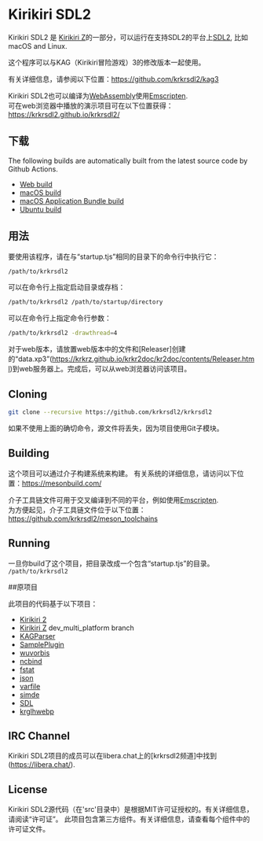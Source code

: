# Kirikiri SDL2

Kirikiri SDL2 是 [Kirikiri Z](https://krkrz.github.io/)的一部分，可以运行在支持SDL2的平台上[SDL2](https://www.libsdl.org/), 比如macOS and Linux.  

这个程序可以与KAG（Kirikiri冒险游戏）3的修改版本一起使用。

有关详细信息，请参阅以下位置：https://github.com/krkrsdl2/kag3 

Kirikiri SDL2也可以编译为[WebAssembly](https://webassembly.org/)使用[Emscripten](https://emscripten.org/).  
可在web浏览器中播放的演示项目可在以下位置获得：https://krkrsdl2.github.io/krkrsdl2/

## 下载

The following builds are automatically built from the latest source code by Github Actions.  

* [Web build](https://github.com/krkrsdl2/krkrsdl2/releases/download/latest/krkrsdl2-web.zip)
* [macOS build](https://github.com/krkrsdl2/krkrsdl2/releases/download/latest/krkrsdl2-macos.zip)
* [macOS Application Bundle build](https://github.com/krkrsdl2/krkrsdl2/releases/download/latest/krkrsdl2-macos-appbundle.zip)
* [Ubuntu build](https://github.com/krkrsdl2/krkrsdl2/releases/download/latest/krkrsdl2-ubuntu.zip)

## 用法

要使用该程序，请在与“startup.tjs”相同的目录下的命令行中执行它：
```bash
/path/to/krkrsdl2
```

可以在命令行上指定启动目录或存档：
```bash
/path/to/krkrsdl2 /path/to/startup/directory
```

可以在命令行上指定命令行参数：
```bash
/path/to/krkrsdl2 -drawthread=4
```

对于web版本，请放置web版本中的文件和[Releaser]创建的“data.xp3”(https://krkrz.github.io/krkr2doc/kr2doc/contents/Releaser.html)到web服务器上。完成后，可以从web浏览器访问该项目。

## Cloning


```bash
git clone --recursive https://github.com/krkrsdl2/krkrsdl2
```
如果不使用上面的确切命令，源文件将丢失，因为项目使用Git子模块。

## Building

这个项目可以通过介子构建系统来构建。
有关系统的详细信息，请访问以下位置：https://mesonbuild.com/

介子工具链文件可用于交叉编译到不同的平台，例如使用[Emscripten](https://emscripten.org/).  
为方便起见，介子工具链文件位于以下位置：https://github.com/krkrsdl2/meson_toolchains

## Running

一旦你build了这个项目，把目录改成一个包含“startup.tjs”的目录。
 `/path/to/krkrsdl2`  

##原项目

此项目的代码基于以下项目：
* [Kirikiri 2](https://github.com/krkrz/krkr2)
* [Kirikiri Z](https://github.com/krkrz/krkrz) dev_multi_platform branch
* [KAGParser](https://github.com/krkrz/KAGParser)
* [SamplePlugin](https://github.com/krkrz/SamplePlugin)
* [wuvorbis](https://github.com/krkrz/wuvorbis)
* [ncbind](https://github.com/wtnbgo/ncbind)
* [fstat](https://github.com/wtnbgo/fstat)
* [json](https://github.com/wtnbgo/json)
* [varfile](https://github.com/wtnbgo/varfile)
* [simde](https://github.com/simd-everywhere/simde)
* [SDL](https://github.com/libsdl-org/SDL)
* [krglhwebp](https://github.com/uyjulian/krglhwebp)

## IRC Channel

Kirikiri SDL2项目的成员可以在libera.chat上的[krkrsdl2频道]中找到(https://libera.chat/).

## License

Kirikiri SDL2源代码（在'src'目录中）是根据MIT许可证授权的。有关详细信息，请阅读“许可证”。
此项目包含第三方组件。有关详细信息，请查看每个组件中的许可证文件。